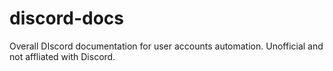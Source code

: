 # discord-docs
Overall DIscord documentation for user accounts automation. Unofficial and not affliated with Discord.
